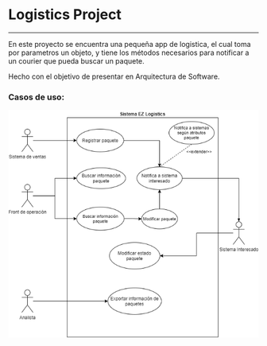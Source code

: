 # Logistics Project

----


En este proyecto se encuentra una pequeña app de logistica, el cual toma
por parametros un objeto, y tiene los métodos necesarios para notificar a un courier
que pueda buscar un paquete.

Hecho con el objetivo de presentar en Arquitectura de Software.

### Casos de uso:

![alt text](img/Casos%20de%20uso.drawio.png)